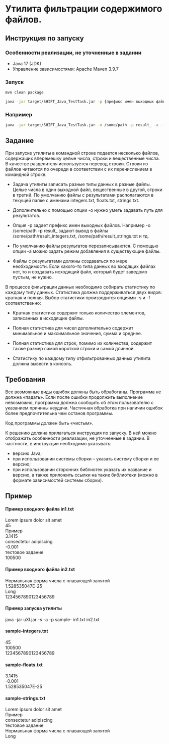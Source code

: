 # Утилита фильтрации содержимого файлов. 
## Инструкция по запуску
### Особенности реализации, не уточненные в задании
 - Java 17 (JDK)
 - Управление зависимостями: Apache Maven 3.9.7

### Запуск

```bash
mvn clean package

java -jar target/SHIFT_Java_TestTask.jar -p {префикс имен выходных файлов} {входные файлы} -s -f -a -o {путь для результатов}
```

### Например

```bash
java -jar target/SHIFT_Java_TestTask.jar -o /some/path -p result_ -a -f in1.txt in2.txt
```

## Задание
При запуске утилиты в командной строке подается несколько файлов, содержащих вперемешку целые числа, строки и вещественные числа. В качестве разделителя используется перевод строки. Строки из файлов читаются по очереди в соответствии с их перечислением в командной строке.
 - Задача утилиты записать разные типы данных в разные файлы. Целые числа в один выходной файл, вещественные в другой, строки в третий. По умолчанию файлы с результатами располагаются в текущей папке с именами integers.txt, floats.txt, strings.txt.

 - Дополнительно с помощью опции -o нужно уметь задавать путь для результатов.

 - Опция -p задает префикс имен выходных файлов. Например -o /some/path -p result_ задают вывод в файлы /some/path/result_integers.txt, /some/path/result_strings.txt и тд.

 - По умолчанию файлы результатов перезаписываются. С помощью опции -a можно задать режим добавления в существующие файлы.

 - Файлы с результатами должны создаваться по мере необходимости. Если какого-то типа данных во входящих файлах нет, то и создавать исходящий файл, который будет заведомо пустым, не нужно.

В процессе фильтрации данных необходимо собирать статистику по каждому типу данных. Статистика должна поддерживаться двух видов: краткая и полная. Выбор статистики производится опциями -s и -f соответственно:
 - Краткая статистика содержит только количество элементов, записанных в исходящие файлы.

 - Полная статистика для чисел дополнительно содержит минимальное и максимальное значения, сумма и среднее.

 - Полная статистика для строк, помимо их количества, содержит также размер самой короткой строки и самой длинной.

 - Статистику по каждому типу отфильтрованных данных утилита должна вывести в консоль.

## Требования
Все возможные виды ошибок должны быть обработаны. Программа не должна «падать». Если после ошибки продолжить выполнение невозможно, программа должна сообщить об этом пользователю с указанием причины неудачи. Частичная обработка при наличии ошибок более предпочтительна чем останов программы. 

Код программы должен быть «чистым».

К решению должна прилагаться инструкция по запуску. В ней можно отображать особенности реализации, не уточненные в задании. В частности, в инструкции необходимо указывать:
 - версию Java;
 - при использовании системы сборки – указать систему сборки и ее версию;
 - при использовании сторонних библиотек указать их название и версию, а также приложить ссылки на такие библиотеки (можно в формате зависимостей системы сборки).

## Пример
#### Пример входного файла in1.txt 
Lorem ipsum dolor sit amet  
45  
Пример  
3.1415  
consectetur adipiscing  
-0.001  
тестовое задание  
100500  

#### Пример входного файла in2.txt 
Нормальная форма числа с плавающей запятой  
1.528535047E-25  
Long  
1234567890123456789  

#### Пример запуска утилиты 
java -jar uXl.jar -s -a -p sample- in1.txt in2.txt 

#### sample-integers.txt 
45  
100500  
1234567890123456789  

#### sample-floats.txt 
3.1415  
-0.001  
1.528535047E-25  

#### sample-strings.txt
Lorem ipsum dolor sit amet  
Пример  
consectetur adipiscing  
тестовое задание  
Нормальная форма числа с плавающей запятой  
Long  
